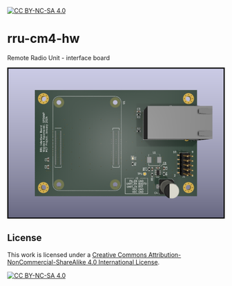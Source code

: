 [![CC BY-NC-SA 4.0][cc-by-nc-sa-shield]][cc-by-nc-sa]

# rru-cm4-hw
Remote Radio Unit - interface board

<img src="https://github.com/M17-Project/rru-cm4-hw/blob/main/m17-rru-cm4.png" width="850">

## License
This work is licensed under a
[Creative Commons Attribution-NonCommercial-ShareAlike 4.0 International License][cc-by-nc-sa].

[![CC BY-NC-SA 4.0][cc-by-nc-sa-image]][cc-by-nc-sa]

[cc-by-nc-sa]: http://creativecommons.org/licenses/by-nc-sa/4.0/
[cc-by-nc-sa-image]: https://licensebuttons.net/l/by-nc-sa/4.0/88x31.png
[cc-by-nc-sa-shield]: https://img.shields.io/badge/License-CC%20BY--NC--SA%204.0-lightgrey.svg
